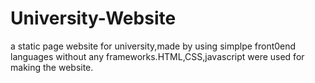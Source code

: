 # University-Website
a static page website for university,made by using simplpe front0end languages without any frameworks.HTML,CSS,javascript were used for making the website.
